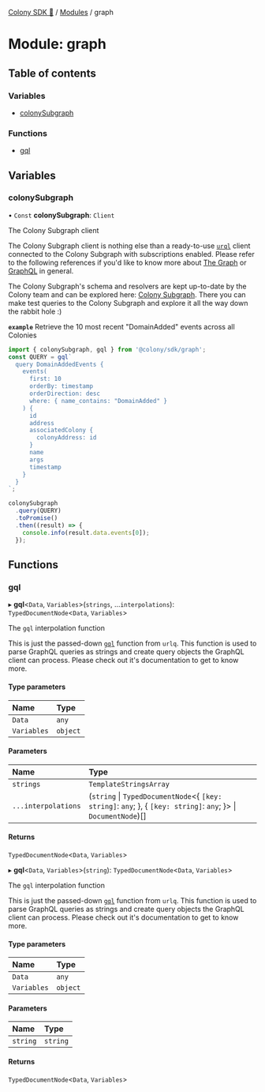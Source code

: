 [Colony SDK 🚀](../README.md) / [Modules](../modules.md) / graph

# Module: graph

## Table of contents

### Variables

- [colonySubgraph](graph.md#colonysubgraph)

### Functions

- [gql](graph.md#gql)

## Variables

### colonySubgraph

• `Const` **colonySubgraph**: `Client`

The Colony Subgraph client

The Colony Subgraph client is nothing else than a ready-to-use [`urql`](https://formidable.com/open-source/urql/) client connected to the Colony Subgraph with subscriptions enabled. Please refer to the following references if you'd like to know more about [The Graph](https://thegraph.com/) or [GraphQL](https://graphql.org/) in general.

The Colony Subgraph's schema and resolvers are kept up-to-date by the Colony team and can be explored here: [Colony Subgraph](https://thegraph.com/hosted-service/subgraph/joincolony/colony-xdai). There you can make test queries to the Colony Subgraph and explore it all the way down the rabbit hole :)

**`example`**
Retrieve the 10 most recent "DomainAdded" events across all Colonies
```typescript
import { colonySubgraph, gql } from '@colony/sdk/graph';
const QUERY = gql`
  query DomainAddedEvents {
    events(
      first: 10
      orderBy: timestamp
      orderDirection: desc
      where: { name_contains: "DomainAdded" }
    ) {
      id
      address
      associatedColony {
        colonyAddress: id
      }
      name
      args
      timestamp
    }
  }
`;

colonySubgraph
  .query(QUERY)
  .toPromise()
  .then((result) => {
    console.info(result.data.events[0]);
  });
```

## Functions

### gql

▸ **gql**<`Data`, `Variables`\>(`strings`, ...`interpolations`): `TypedDocumentNode`<`Data`, `Variables`\>

The `gql` interpolation function

This is just the passed-down [`gql`](https://formidable.com/open-source/urql/docs/api/core/#gql) function from `urlq`. This function is used to parse GraphQL queries as strings and create query objects the GraphQL client can process. Please check out it's documentation to get to know more.

#### Type parameters

| Name | Type |
| :------ | :------ |
| `Data` | `any` |
| `Variables` | `object` |

#### Parameters

| Name | Type |
| :------ | :------ |
| `strings` | `TemplateStringsArray` |
| `...interpolations` | (`string` \| `TypedDocumentNode`<{ `[key: string]`: `any`;  }, { `[key: string]`: `any`;  }\> \| `DocumentNode`)[] |

#### Returns

`TypedDocumentNode`<`Data`, `Variables`\>

▸ **gql**<`Data`, `Variables`\>(`string`): `TypedDocumentNode`<`Data`, `Variables`\>

The `gql` interpolation function

This is just the passed-down [`gql`](https://formidable.com/open-source/urql/docs/api/core/#gql) function from `urlq`. This function is used to parse GraphQL queries as strings and create query objects the GraphQL client can process. Please check out it's documentation to get to know more.

#### Type parameters

| Name | Type |
| :------ | :------ |
| `Data` | `any` |
| `Variables` | `object` |

#### Parameters

| Name | Type |
| :------ | :------ |
| `string` | `string` |

#### Returns

`TypedDocumentNode`<`Data`, `Variables`\>

